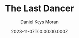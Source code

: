 ---
title: "The Last Dancer "
date: 2023-11-07T00:00:00.000Z
draft: false
tags: [Daniel Keys Moran]
layout: book
image: https://images-na.ssl-images-amazon.com/images/P/B004XNKOOC.LZZZZZZZ.jpg
image: 
  - https://images-na.ssl-images-amazon.com/images/P/B004XNKOOC.LZZZZZZZ.jpg
asin: "B004XNKOOC"
yaml: the-last-dancer
author: Daniel Keys Moran

---